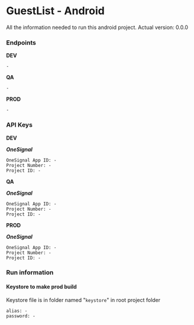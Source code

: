 # GuestList - Android #
All the information needed to run this android project.
Actual version: 0.0.0

### Endpoints ###
**DEV**
```
-
```
**QA**
```
-
```
**PROD**
```
-
```
### API Keys ###
**DEV**

***OneSignal***
```
OneSignal App ID: -
Project Number: -
Project ID: -
```
**QA**

***OneSignal***
```
OneSignal App ID: -
Project Number: -
Project ID: -
```
**PROD**

***OneSignal***
```
OneSignal App ID: -
Project Number: -
Project ID: -
```

### Run information ###

#### Keystore to make prod build ####
Keystore file is in folder named "`keystore`" in root project folder
```text
alias: -
password: -
```